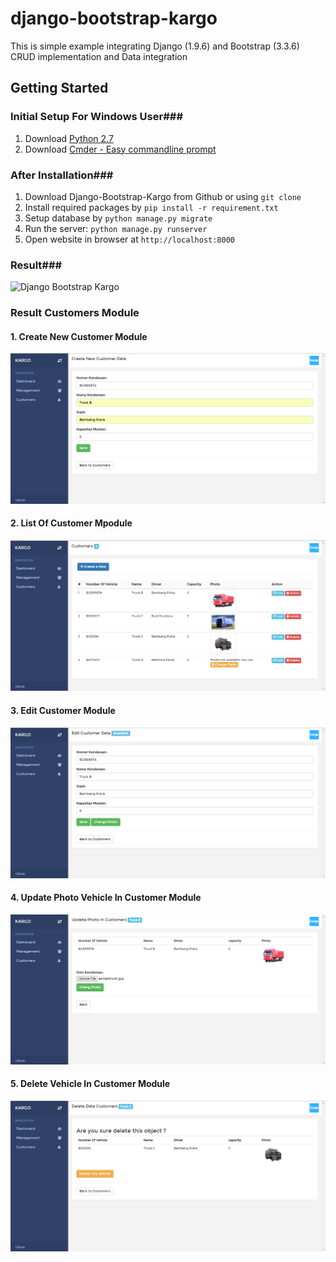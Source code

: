 django-bootstrap-kargo
===============

This is simple example integrating Django (1.9.6) and Bootstrap (3.3.6)
CRUD implementation and Data integration 

Getting Started
---------------

### Initial Setup For Windows User###
1. Download [Python 2.7](https://www.python.org/downloads/release/python-2711/)
2. Download [Cmder - Easy commandline prompt](http://cmder.net/)

### After Installation###
1. Download Django-Bootstrap-Kargo from Github or using `git clone`
2. Install required packages by `pip install -r requirement.txt` 
3. Setup database by `python manage.py migrate` 
4. Run the server: ``python manage.py runserver``
5. Open website in browser at ``http://localhost:8000``

### Result###
![Django Bootstrap Kargo](https://github.com/kargoid/django-bootstrap-kargo/raw/master/media/screenshot.png)

### Result Customers Module

#### 1. Create New Customer Module
![Customers Module Kargo](https://github.com/yanwarsolah/django-bootstrap-kargo/raw/master/media/task2.png)

#### 2. List Of Customer Mpodule
![Customers Module Kargo](https://github.com/yanwarsolah/django-bootstrap-kargo/raw/master/media/task1.png)

#### 3. Edit Customer Module
![Customers Module Kargo](https://github.com/yanwarsolah/django-bootstrap-kargo/raw/master/media/task3.png)

#### 4. Update Photo Vehicle In Customer Module
![Customers Module Kargo](https://github.com/yanwarsolah/django-bootstrap-kargo/raw/master/media/task4.png)

#### 5. Delete Vehicle In Customer Module
![Customers Module Kargo](https://github.com/yanwarsolah/django-bootstrap-kargo/raw/master/media/task5.png)